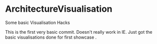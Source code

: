 # ArchitectureVisualisation
Some basic Visualisation Hacks

This is the first very basic commit. Doesn't really work in IE. 
Just got the basic visualisations done for first showcase .

